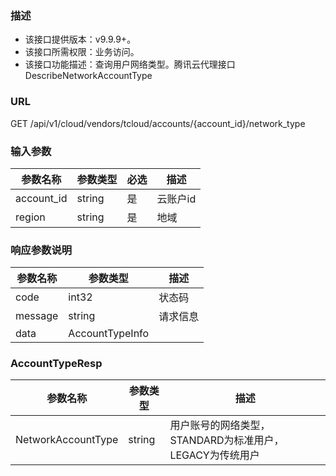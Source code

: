 ### 描述

- 该接口提供版本：v9.9.9+。
- 该接口所需权限：业务访问。
- 该接口功能描述：查询用户网络类型。腾讯云代理接口 DescribeNetworkAccountType

### URL

GET /api/v1/cloud/vendors/tcloud/accounts/{account_id}/network_type

### 输入参数

| 参数名称       | 参数类型   | 必选 | 描述    |
|------------|--------|----|-------|
| account_id | string | 是  | 云账户id |
| region     | string | 是  | 地域    |

### 响应参数说明

| 参数名称    | 参数类型            | 描述   |
|---------|-----------------|------|
| code    | int32           | 状态码  |
| message | string          | 请求信息 |
| data    | AccountTypeInfo |      |

### AccountTypeResp

| 参数名称               | 参数类型   | 描述                                  |
|--------------------|--------|-------------------------------------|
| NetworkAccountType | string | 用户账号的网络类型，STANDARD为标准用户，LEGACY为传统用户 |